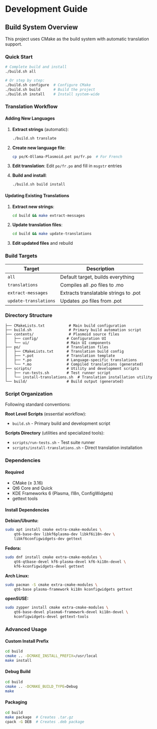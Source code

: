 # Development Guide

## Build System Overview

This project uses CMake as the build system with automatic translation support.

### Quick Start

```bash
# Complete build and install
./build.sh all

# Or step by step:
./build.sh configure  # Configure CMake
./build.sh build      # Build the project  
./build.sh install    # Install system-wide
```

### Translation Workflow

#### Adding New Languages

1. **Extract strings** (automatic):
   ```bash
   ./build.sh translate
   ```

2. **Create new language file**:
   ```bash
   cp po/K-Ollama-Plasmoid.pot po/fr.po  # For French
   ```

3. **Edit translation**:
   Edit `po/fr.po` and fill in `msgstr` entries

4. **Build and install**:
   ```bash
   ./build.sh build install
   ```

#### Updating Existing Translations

1. **Extract new strings**:
   ```bash
   cd build && make extract-messages
   ```

2. **Update translation files**:
   ```bash
   cd build && make update-translations
   ```

3. **Edit updated files** and rebuild

### Build Targets

| Target | Description |
|--------|-------------|
| `all` | Default target, builds everything |
| `translations` | Compiles all .po files to .mo |
| `extract-messages` | Extracts translatable strings to .pot |
| `update-translations` | Updates .po files from .pot |

### Directory Structure

```
├── CMakeLists.txt           # Main build configuration
├── build.sh                 # Primary build automation script
├── contents/                # Plasmoid source files
│   ├── config/             # Configuration UI
│   └── ui/                 # Main UI components
├── po/                     # Translation files
│   ├── CMakeLists.txt      # Translation build config
│   ├── *.pot               # Translation template
│   ├── *.po                # Language-specific translations
│   └── *.mo                # Compiled translations (generated)
├── scripts/                # Utility and development scripts
│   ├── run-tests.sh        # Test runner script
│   └── install-translations.sh  # Translation installation utility
└── build/                  # Build output (generated)
```

### Script Organization

Following standard conventions:

**Root Level Scripts** (essential workflow):
- `build.sh` - Primary build and development script

**Scripts Directory** (utilities and specialized tools):
- `scripts/run-tests.sh` - Test suite runner
- `scripts/install-translations.sh` - Direct translation installation

### Dependencies

#### Required
- CMake (≥ 3.16)
- Qt6 Core and Quick
- KDE Frameworks 6 (Plasma, I18n, ConfigWidgets)
- gettext tools

#### Install Dependencies

**Debian/Ubuntu:**
```bash
sudo apt install cmake extra-cmake-modules \
    qt6-base-dev libkf6plasma-dev libkf6i18n-dev \
    libkf6configwidgets-dev gettext
```

**Fedora:**
```bash
sudo dnf install cmake extra-cmake-modules \
    qt6-qtbase-devel kf6-plasma-devel kf6-ki18n-devel \
    kf6-kconfigwidgets-devel gettext
```

**Arch Linux:**
```bash
sudo pacman -S cmake extra-cmake-modules \
    qt6-base plasma-framework ki18n kconfigwidgets gettext
```

**openSUSE:**
```bash
sudo zypper install cmake extra-cmake-modules \
    qt6-base-devel plasma6-framework-devel ki18n-devel \
    kconfigwidgets-devel gettext-tools
```

### Advanced Usage

#### Custom Install Prefix
```bash
cd build
cmake .. -DCMAKE_INSTALL_PREFIX=/usr/local
make install
```

#### Debug Build
```bash
cd build  
cmake .. -DCMAKE_BUILD_TYPE=Debug
make
```

#### Packaging
```bash
cd build
make package  # Creates .tar.gz
cpack -G DEB  # Creates .deb package
```